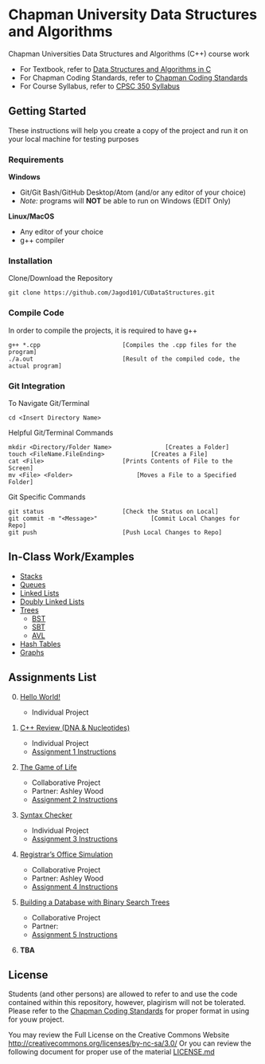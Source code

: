 # Chapman University Data Structures and Algorithms
Chapman Universities Data Structures and Algorithms (C++) course work

- For Textbook, refer to [Data Structures and Algorithms in C](CourseInfo/data-structures-and-algorithms-in-c.pdf)
- For Chapman Coding Standards, refer to [Chapman Coding Standards](CourseInfo/ChapmanCodingStandards.pdf)
- For Course Syllabus, refer to [CPSC 350 Syllabus](CourseInfo/CPSC350Syllabus.pdf)

## Getting Started
These instructions will help you create a copy of the project and run it on your local machine for testing purposes

### Requirements
**Windows**
- Git/Git Bash/GitHub Desktop/Atom (and/or any editor of your choice)
- _Note:_ programs will **NOT** be able to run on Windows (EDIT Only)

**Linux/MacOS**
- Any editor of your choice
- g++ compiler

### Installation
Clone/Download the Repository
```
git clone https://github.com/Jagod101/CUDataStructures.git
```

### Compile Code
In order to compile the projects, it is required to have g++
```
g++ *.cpp						[Compiles the .cpp files for the program]
./a.out							[Result of the compiled code, the actual program]
```

### Git Integration
To Navigate Git/Terminal
```
cd <Insert Directory Name>
```
Helpful Git/Terminal Commands
```
mkdir <Directory/Folder Name>				[Creates a Folder]
touch <FileName.FileEnding>				[Creates a File]
cat <File>						[Prints Contents of File to the Screen]
mv <File> <Folder>					[Moves a File to a Specified Folder]
```
Git Specific Commands
```
git status						[Check the Status on Local]
git commit -m "<Message>"				[Commit Local Changes for Repo]
git push						[Push Local Changes to Repo]
```

## In-Class Work/Examples
- [Stacks](In-Class/Stacks/)
- [Queues](In-Class/Queues/)
- [Linked Lists](In-Class/LinkedLists/LinkedList.cpp)
- [Doubly Linked Lists](In-Class/LinkedLists/DoublyLinkedList.cpp)
- [Trees](In-Class/Trees/)
	- [BST](In-Class/Trees/BST.cpp)
	- [SBT](In-Class/Trees/SBT.txt)
	- [AVL](In-Class/Trees/AVL.txt)
- [Hash Tables](In-Class/HashTables/Hash.txt)
- [Graphs](In-Class/Graphs/Graphs.txt)

## Assignments List
0. [Hello World!](Assignments/Assignment0/)
	- Individual Project

1. [C++ Review (DNA & Nucleotides)](Assignments/Assignment1/)
	- Individual Project
	- [Assignment 1 Instructions](Assignments/Assignment1/assign1spec.pdf)

2. [The Game of Life](Assignments/Assignment2/)
	- Collaborative Project
	- Partner: Ashley Wood
	- [Assignment 2 Instructions](Assignments/Assignment2/assign2_Life.pdf)

3. [Syntax Checker](Assignments/Assignment3/)
	- Individual Project
	- [Assignment 3 Instructions](Assignments/Assignment3/assign3.pdf)

4. [Registrar’s Office Simulation](Assignments/Assignment4/)
	- Collaborative Project
	- Partner: Ashley Wood
	- [Assignment 4 Instructions](Assignments/Assignment4/assign4spec.pdf)

5. [Building a Database with Binary Search Trees](Assignments/Assignment5/)
	- Collaborative Project
	- Partner: 
	- [Assignment 5 Instructions](Assignments/Assignment5/assign5specb.pdf)

6. **TBA**

## License
Students (and other persons) are allowed to refer to and use the code contained within this repository, however, plagirism will not be tolerated. Please refer to the [Chapman Coding Standards](CourseInfo/ChapmanCodingStandards.pdf) for proper format in using for youw project.

You may review the Full License on the Creative Commons Website http://creativecommons.org/licenses/by-nc-sa/3.0/ 
Or you can review the following document for proper use of the material [LICENSE.md](LICENSE.md)
